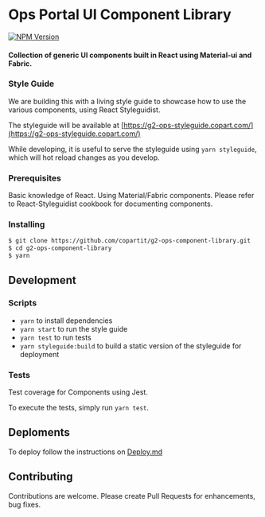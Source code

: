 # Ops Portal UI Component Library

<p>
<a href="https://www.npmjs.com/package/@copart/core-components"><img src="https://img.shields.io/badge/%40copart%2Fcore--components-0.2.3-brightgreen.svg" alt="NPM Version"></a>
</p>

#### Collection of generic UI components built in React using Material-ui and Fabric.

### Style Guide

We are building this with a living style guide to showcase how to use the various components, using React Styleguidist.

The styleguide will be available at [https://g2-ops-styleguide.copart.com/](https://g2-ops-styleguide.copart.com/)

While developing, it is useful to serve the styleguide using `yarn styleguide`, which will hot reload changes as you develop.

### Prerequisites

Basic knowledge of React.
Using Material/Fabric components.
Please refer to React-Styleguidist cookbook for documenting components.

### Installing

```sh
$ git clone https://github.com/copartit/g2-ops-component-library.git
$ cd g2-ops-component-library
$ yarn
```

## Development

### Scripts

* `yarn` to install dependencies
* `yarn start` to run the style guide
* `yarn test` to run tests
* `yarn styleguide:build` to build a static version of the styleguide for deployment

### Tests

Test coverage for Components using Jest.

To execute the tests, simply run `yarn test`.

## Deploments

To deploy follow the instructions on [Deploy.md](https://github.com/copartit/g2-ops-component-library/blob/master/Deploy.md)

## Contributing

Contributions are welcome. Please create Pull Requests for enhancements, bug fixes.
